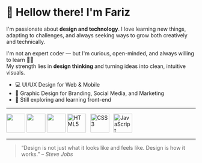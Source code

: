 # 👋 Hellow there! I'm Fariz

I'm passionate about **design and technology**. I love learning new things, adapting to challenges, and always seeking ways to grow both creatively and technically.

I'm not an expert coder — but I'm curious, open-minded, and always willing to learn 👨‍💻  
My strength lies in **design thinking** and turning ideas into clean, intuitive visuals.


- 💻 UI/UX Design for Web & Mobile
- 🎨 Graphic Design for Branding, Social Media, and Marketing
- 🧠 Still exploring and learning front-end

---
<p>
  <img src="https://cdn.jsdelivr.net/gh/devicons/devicon@latest/icons/figma/figma-original.svg" width="50" />
  <img src="https://cdn.jsdelivr.net/gh/devicons/devicon@latest/icons/illustrator/illustrator-original.svg" width="50" />
  <img src="https://cdn.jsdelivr.net/gh/devicons/devicon@latest/icons/canva/canva-original.svg" width="50" />
  <img src="https://cdn.jsdelivr.net/gh/devicons/devicon/icons/html5/html5-original.svg" alt="HTML5" width="50"/> &nbsp;
  <img src="https://cdn.jsdelivr.net/gh/devicons/devicon/icons/css3/css3-original.svg" alt="CSS3" width="50"/> &nbsp;
  <img src="https://cdn.jsdelivr.net/gh/devicons/devicon/icons/javascript/javascript-original.svg" alt="JavaScript" width="50"/> &nbsp;
</p>

---

> “Design is not just what it looks like and feels like. Design is how it works.” – *Steve Jobs*
